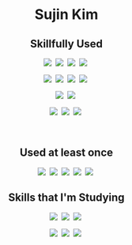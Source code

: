 <h1 align='center'>Sujin Kim</h1>

<h2 align='center'>Skillfully Used</h2>

<p align='center'>
  <img src="https://img.shields.io/badge/react-61DAFB?style=flat-square&logo=react&logoColor=white"/>&nbsp 
  <img src="https://img.shields.io/badge/reactquery-FF4154?style=flat-square&logo=reactquery&logoColor=white"/>&nbsp 
  <img src="https://img.shields.io/badge/JavaScript-F7DF1E?style=flat-square&logo=javascript&logoColor=white"/>&nbsp 
  <img src="https://img.shields.io/badge/typescript-3178C6?style=flat-square&logo=typescript&logoColor=white"/>&nbsp 
</p>
<p align='center'>
  <img src="https://img.shields.io/badge/Java-437291?style=flat-square&logoColor=white"/>&nbsp 
  <img src="https://img.shields.io/badge/jsp-437291?style=flat-square&logoColor=white"/>&nbsp 
  <img src="https://img.shields.io/badge/spring-6DB33F?style=flat-square&logo=spring&logoColor=white"/>&nbsp 
  <img src="https://img.shields.io/badge/springboot-6DB33F?style=flat-square&logo=springboot&logoColor=white"/>&nbsp 
</p>
<p align='center'>
  <img src="https://img.shields.io/badge/html5-E34F26?style=flat-square&logo=html5&logoColor=white"/>&nbsp 
  <img src="https://img.shields.io/badge/css3-1572B6?style=flat-square&logo=css3&logoColor=white"/>&nbsp 
</p>
<p align='center'>
  <img src="https://img.shields.io/badge/mysql-4479A1?style=flat-square&logo=mysql&logoColor=white"/>&nbsp 
  <img src="https://img.shields.io/badge/mariadb-003545?style=flat-square&logo=mariadb&logoColor=white"/>&nbsp 
  <img src="https://img.shields.io/badge/oracle-F80000?style=flat-square&logo=oracle&logoColor=white"/>&nbsp 
</p>
<br/>
<h2 align='center'>Used at least once</h2>

<p align='center'>
  <img src="https://img.shields.io/badge/kotlin-7F52FF?style=flat-square&logo=kotlin&logoColor=white"/>&nbsp 
  <img src="https://img.shields.io/badge/android-3DDC84?style=flat-square&logo=android&logoColor=white"/>&nbsp 
  <img src="https://img.shields.io/badge/php-777BB4?style=flat-square&logo=php&logoColor=white"/>&nbsp 
  <img src="https://img.shields.io/badge/firebase-FFCA28?style=flat-square&logo=firebase&logoColor=white"/>&nbsp
  <img src="https://img.shields.io/badge/flutter-02569B?style=flat-square&logo=flutter&logoColor=white"/>&nbsp
</p>

<h2 align='center'>Skills that I'm Studying</h2>

<p align='center'>
  <img src="https://img.shields.io/badge/nextdotjs-000000?style=flat-square&logo=Next.js&logoColor=white"/>&nbsp
  <img src="https://img.shields.io/badge/ReactNative-61DAFB?style=flat-square&logo=react&logoColor=white"/>&nbsp
  <img src="https://img.shields.io/badge/Vue.js-4FC08D?style=flat-square&logo=vuedotjs&logoColor=white"/>&nbsp 
</p>
<p align='center'>
  <img src="https://img.shields.io/badge/three.js-000000?style=flat-square&logo=Three.js&logoColor=white"/>&nbsp 
  <img src="https://img.shields.io/badge/webgl-990000?style=flat-square&logo=webgl&logoColor=white"/>&nbsp 
  <img src="https://img.shields.io/badge/webrtc-333333?style=flat-square&logo=webrtc&logoColor=white"/>&nbsp 
</p>
